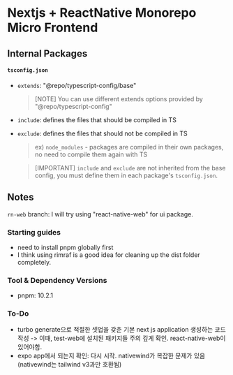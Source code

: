 # Nextjs + ReactNative Monorepo Micro Frontend

## Internal Packages

#### `tsconfig.json`

- `extends`: "@repo/typescript-config/base"

  > [NOTE]
  > You can use different extends options provided by "@repo/typescript-config"

- `include`: defines the files that should be compiled in TS

- `exclude`: defines the files that should not be compiled in TS

  > ex) `node_modules` - packages are compiled in their own packages, no need to compile them again with TS

  > [IMPORTANT]
  > `include` and `exclude` are not inherited from the base config,
  > you must define them in each package's `tsconfig.json`.

## Notes

`rn-web` branch: I will try using "react-native-web" for ui package.

### Starting guides

- need to install pnpm globally first
- I think using rimraf is a good idea for cleaning up the dist folder completely.

### Tool & Dependency Versions

- pnpm: 10.2.1

### To-Do

- turbo generate으로 적절한 셋업을 갖춘 기본 next js application 생성하는 코드 작성
  -> 이때, test-web에 설치된 패키지들 주의 깊게 확인. react-native-web이 있어야함.
- expo app에서 되는지 확인: 다시 시작. nativewind가 복잡한 문제가 있음 (nativewind는 tailwind v3과만 호환됨)
